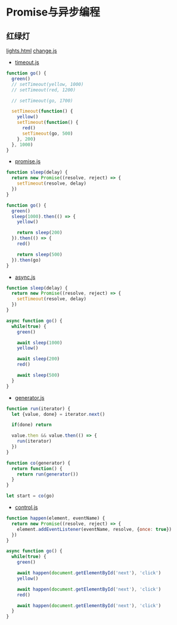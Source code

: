 # Promise与异步编程

## 红绿灯

[lights.html](./lights/lights.html)
[change.js](./lights/change.js)

- [timeout.js](./lights/timeout.js)

```js
function go() {
  green()
  // setTimeout(yellow, 1000)
  // setTimeout(red, 1200)

  // setTimeout(go, 1700)

  setTimeout(function() {
    yellow()
    setTimeout(function() {
      red()
      setTimeout(go, 500)
    }, 200)
  }, 1000)
}
```

- [promise.js](./lights/promise.js)

```js
function sleep(delay) {
  return new Promise((resolve, reject) => {
    setTimeout(resolve, delay)
  })
}

function go() {
  green()
  sleep(1000).then(() => {
    yellow()

    return sleep(200)
  }).then(() => {
    red()

    return sleep(500)
  }).then(go)
}
```

- [async.js](./lights/async.js)

```js
function sleep(delay) {
  return new Promise((resolve, reject) => {
    setTimeout(resolve, delay)
  })
}

async function go() {
  while(true) {
    green()

    await sleep(1000)
    yellow()

    await sleep(200)
    red()

    await sleep(500)
  }
}
```

- [generator.js](./lights/generator.js)

```js
function run(iterator) {
  let {value, done} = iterator.next()

  if(done) return

  value.then && value.then(() => {
    run(iterator)
  })
}

function co(generator) {
  return function() {
    return run(generator())
  }
}

let start = co(go)
```

- [control.js](./lights/control.js)

```js
function happen(element, eventName) {
  return new Promise((resolve, reject) => {
    element.addEventListener(eventName, resolve, {once: true})
  })
}

async function go() {
  while(true) {
    green()

    await happen(document.getElementById('next'), 'click')
    yellow()

    await happen(document.getElementById('next'), 'click')
    red()

    await happen(document.getElementById('next'), 'click')
  }
}
```
